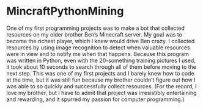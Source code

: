 # MincraftPythonMining

One of my first programming projects was to make a bot that collected resources on my older brother Ben’s Minecraft server. My goal was to become the richest player, which I knew would drive Ben crazy. I collected resources by using image recognition to detect when valuable resources were in view and to notify me when that happens. Because this program was written in Python, even with the 20-something training pictures I used, it took about 10 seconds to search through all of them before moving to the next step. This was one of my first projects and I barely knew how to code at the time, but it was still fun because my brother couldn’t figure out how I was able to so quickly and successfully collect resources. (For the record, I love my brother, but I have to admit that project was irresistibly entertaining and rewarding, and it spurred my passion for computer programming.)
